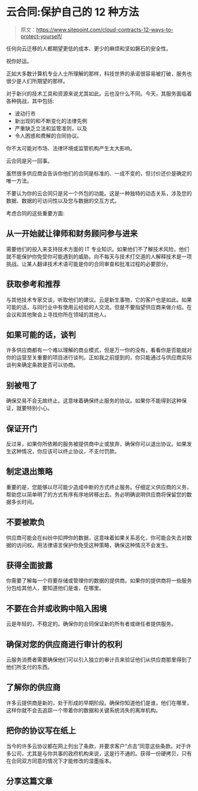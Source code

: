 # 云合同:保护自己的 12 种方法

> 原文：<https://www.sitepoint.com/cloud-contracts-12-ways-to-protect-yourself/>

任何向云迁移的人都期望更低的成本、更少的麻烦和坚如磐石的安全性。

祝你好运。

正如大多数计算机专业人士所理解的那样，科技世界的承诺很容易被打破，服务也很少是人们所期望的那样。

对于新兴的技术工具和资源来说尤其如此。云也没什么不同。今天，其服务面临着各种挑战，其中包括:

*   波动行市
*   新出现的和不断变化的法律先例
*   严重缺乏立法和监管准则，以及
*   令人困惑和费解的合同协议。

你不太可能对市场、法律环境或监管机构产生太大影响。

云合同是另一回事。

虽然很多供应商会告诉你他们的合同是标准的、一成不变的，但讨价还价是确定的唯一方法。

不要认为你的云合同只是另一个外包的功能。这是一种独特的动态关系，涉及您的数据、数据的可访问性以及您与数据的交互方式。

考虑合同的这些重要方面:

## 从一开始就让律师和财务顾问参与进来

需要他们的投入来支持技术方面的 IT 专业知识。如果他们不了解技术风险，他们就不能保护你免受你可能遇到的威胁。向不每天与技术打交道的人解释技术是一项挑战。让某人翻译技术术语可能是你的合同审查和批准过程的必要部分。

## 获取参考和推荐

与其他技术专家交谈，听取他们的建议。云是新生事物，它的客户也是如此。如果可能的话，与同行业中有使用云经验的人交流。但是不要指望供应商来做介绍。在会议和其他聚会上寻找你所在领域的其他人。

## 如果可能的话，谈判

许多供应商都有一个难以理解的商业模式，但是万一你的没有，看看你是否能就对你的运营至关重要的项目进行谈判。正如我之前提到的，你只能通过与供应商实际谈判来确定条款是否可以协商。

## 别被甩了

确保交易不会无故终止。这意味着确保终止服务的协议。如果你不能得到这种保证，就要特别小心。

## 保证开门

反过来，如果你所依赖的服务被提供商中止或放弃，确保你可以退出协议。如果发生这种情况，你应该可以终止协议，不支付罚款。

## 制定退出策略

重要的是，您能够以尽可能少造成中断的方式终止服务。仔细定义供应商的义务，帮助您以简单明了的方式有序有序地转移出去。务必明确说明供应商将保留您的数据多长时间。

## 不要被欺负

供应商可能会在纠纷中扣押你的数据，这意味着如果关系恶化，你可能会失去对数据的访问权。用法律语言保护你免受这种策略，确保这种情况不会发生。

## 获得全面披露

你需要了解每一个将要存储或管理你的数据的提供商。如果你的提供商将一些服务分包给其他人，要知道他们是谁，在哪里。

## 不要在合并或收购中陷入困境

云是年轻的，不稳定的。确保你的合同保证新的所有者或继任者提供服务。

## 确保对您的供应商进行审计的权利

云服务消费者需要确保他们可以引入独立的审计员来验证他们从供应商那里得到了他们所支付的东西。

## 了解你的供应商

许多云提供商是新的，处于形成的早期阶段。确保你知道他们是谁，他们在哪里，这样你就不会去追踪一个带着你的数据和关键系统消失的离岸机构。

## 把你的协议写在纸上

当今的许多云协议都在网上列出了条款，并要求客户“点击”同意这些条款。对于许多公司，尤其是与你共事的政府机构来说，这是行不通的。获得一份硬拷贝，只有在合同双方同意的情况下才能修改的湿墨版本。

## 分享这篇文章